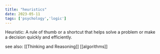 ```yaml
---
title: "heuristics"
date: 2023-05-11
tags: ['psychology','logic']
---
```


Heuristic: A rule of thumb or a shortcut that helps solve a problem or make a decision quickly and efficiently.


see also: [[Thinking and Reasoning]] 
[[algorithms]]